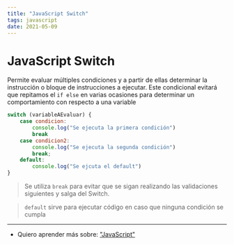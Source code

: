 ```yaml
---
title: "JavaScript Switch"
tags: javascript
date: 2021-05-09
---
```


# JavaScript Switch

Permite evaluar múltiples condiciones y a partir de ellas determinar la instrucción o bloque de instrucciones a ejecutar. Este condicional evitará que repitamos el `if else` en varias ocasiones para determinar un comportamiento con respecto a una variable

````js
switch (variableAEvaluar) {
	case condicion:
		console.log("Se ejecuta la primera condición")
		break
	case condicion2:
		console.log("Se ejecuta la segunda condición")
		break;
	default:
		console.log("Se ejcuta el default")
}
````

> Se utiliza `break` para evitar que se sigan realizando las validaciones siguientes y salga del Switch.

> `default` sirve para ejecutar código en caso que ninguna condición se cumpla

***

- Quiero aprender más sobre: ["JavaScript"](../00/javascript)
